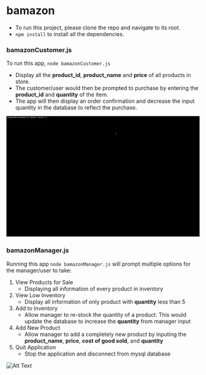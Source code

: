 # bamazon
* To run this project, please clone the repo and navigate to its root.
* `npm install` to install all the dependencies.
### bamazonCustomer.js
To run this app, `node bamazonCustomer.js`
* Display all the __product_id__, __product_name__ and __price__ of all products in store.
* The customer/user would then be prompted to purchase by entering the __product_id__ and __quantity__ of the item.
* The app will then display an order confirmation and decrease the input quantity in the database to reflect the purchase.

![Alt Text](./bamazonCustomer.gif)

### bamazonManager.js
Running this app `node bamazonManager.js` will prompt multiple options for the manager/user to take:
1. View Products for Sale
    * Displaying all information of every product in inventory
2. View Low Inventory
    * Display all information of only product with __quantity__ less than 5
3. Add to Inventory
    * Allow manager to re-stock the quantity of a product. This would update the database to increase the __quantity__ from manager input
4. Add New Product
    * Allow manager to add a completely new product by inputing the __product_name__, __price__, __cost of good sold__, and __quantity__
5. Quit Application
    * Stop the application and disconnect from mysql database

![Alt Text](./bamazonManager.gif)